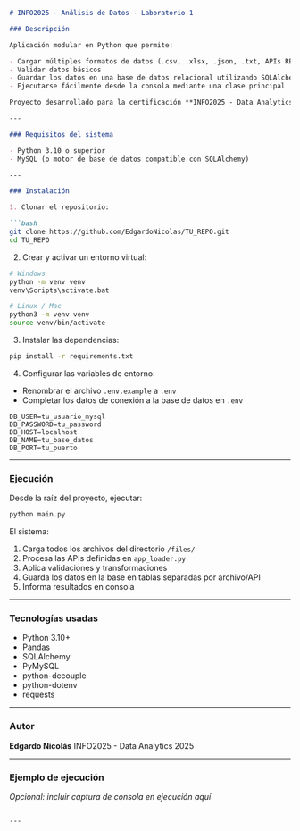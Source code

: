 ````markdown
# INFO2025 - Análisis de Datos - Laboratorio 1

### Descripción

Aplicación modular en Python que permite:

- Cargar múltiples formatos de datos (.csv, .xlsx, .json, .txt, APIs REST)
- Validar datos básicos
- Guardar los datos en una base de datos relacional utilizando SQLAlchemy
- Ejecutarse fácilmente desde la consola mediante una clase principal

Proyecto desarrollado para la certificación **INFO2025 - Data Analytics**.

---

### Requisitos del sistema

- Python 3.10 o superior
- MySQL (o motor de base de datos compatible con SQLAlchemy)

---

### Instalación

1. Clonar el repositorio:

```bash
git clone https://github.com/EdgardoNicolas/TU_REPO.git
cd TU_REPO
````

2. Crear y activar un entorno virtual:

```bash
# Windows
python -m venv venv
venv\Scripts\activate.bat

# Linux / Mac
python3 -m venv venv
source venv/bin/activate
```

3. Instalar las dependencias:

```bash
pip install -r requirements.txt
```

4. Configurar las variables de entorno:

* Renombrar el archivo `.env.example` a `.env`
* Completar los datos de conexión a la base de datos en `.env`

```env
DB_USER=tu_usuario_mysql
DB_PASSWORD=tu_password
DB_HOST=localhost
DB_NAME=tu_base_datos
DB_PORT=tu_puerto
```

---

### Ejecución

Desde la raíz del proyecto, ejecutar:

```bash
python main.py
```

El sistema:

1. Carga todos los archivos del directorio `/files/`
2. Procesa las APIs definidas en `app_loader.py`
3. Aplica validaciones y transformaciones
4. Guarda los datos en la base en tablas separadas por archivo/API
5. Informa resultados en consola

---

### Tecnologías usadas

* Python 3.10+
* Pandas
* SQLAlchemy
* PyMySQL
* python-decouple
* python-dotenv
* requests

---

### Autor

**Edgardo Nicolás**
INFO2025 - Data Analytics 2025

---

### Ejemplo de ejecución

*Opcional: incluir captura de consola en ejecución aquí*

````

---
